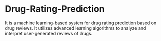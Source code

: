 # Drug-Rating-Prediction
It is a machine learning-based system for drug rating prediction based on drug reviews. It utilizes advanced  learning algorithms to analyze and interpret user-generated reviews of drugs.
